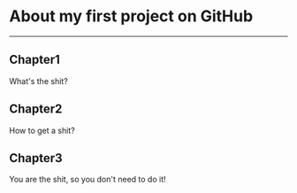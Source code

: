 # About my first project on GitHub
---
## Chapter1 
What's the shit?
## Chapter2
How to get a shit?
## Chapter3
You are the shit, so you don't need to do it!
